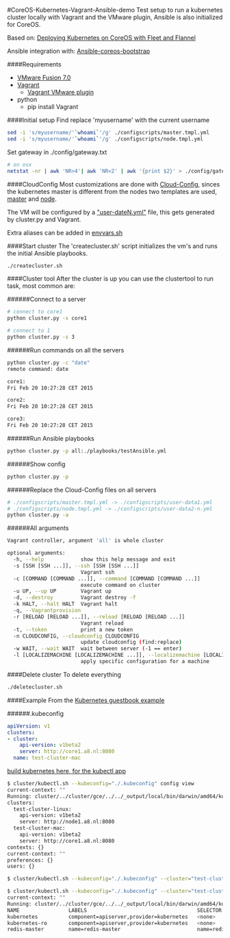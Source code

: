 #CoreOS-Kubernetes-Vagrant-Ansible-demo
Test setup to run a kubernetes cluster locally with Vagrant and the VMware plugin, Ansible is also initialized for CoreOS.

Based on:
[Deploying Kubernetes on CoreOS with Fleet and Flannel](https://github.com/kelseyhightower/kubernetes-fleet-tutorial)

Ansible integration with:
[Ansible-coreos-bootstrap](https://github.com/defunctzombie/ansible-coreos-bootstrap)


####Requirements
* [VMware Fusion 7.0](http://www.vmware.com/products/fusion/fusion-evaluation)
* [Vagrant](https://www.Vagrantup.com)
    * [Vagrant VMware plugin](http://www.vagrantup.com/VMware)
* python
    * pip install Vagrant


####Initial setup
Find replace 'myusername' with the current username
```bash
sed -i 's/myusername/'`whoami`'/g' ./configscripts/master.tmpl.yml
sed -i 's/myusername/'`whoami`'/g' ./configscripts/node.tmpl.yml
```
Set gateway in ./config/gateway.txt
```bash
# on osx
netstat -nr | awk 'NR>4'| awk 'NR<2' | awk '{print $2}' > ./config/gateway.txt
```


####CloudConfig
Most customizations are done with [Cloud-Config](https://coreos.com/docs/cluster-management/setup/cloudinit-cloud-config/), sinces the kubernetes master is different from the nodes two templates are used, [master](./configscripts/master.tmpl.yml) and [node](./configscripts/node.tmpl.yml).

The VM will be configured by a ["user-dateN.yml"](./configscripts/user-data1.yml) file, this gets generated by cluster.py and Vagrant.

Extra aliases can be added in [envvars.sh](./config/envvars.sh)

####Start cluster
The 'createcluster.sh' script initializes the vm's and runs the initial Ansible playbooks.

```bash
./createcluster.sh
```

####Cluster tool
After the cluster is up you can use the clustertool to run task, most common are:

######Connect to a server
```bash
# connect to core1
python cluster.py -s core1

# connect to 1
python cluster.py -s 3
```

######Run commands on all the servers
```bash
python cluster.py -c "date"
remote command: date

core1:
Fri Feb 20 10:27:28 CET 2015

core2:
Fri Feb 20 10:27:28 CET 2015

core3:
Fri Feb 20 10:27:28 CET 2015
```

######Run Ansible playbooks
```bash
python cluster.py -p all:./playbooks/testAnsible.yml
```

######Show config
```bash
python cluster.py -p
```

######Replace the Cloud-Config files on all servers
```bash
# ./configscripts/master.tmpl.yml -> ./configscripts/user-data1.yml
# ./configscripts/node.tmpl.yml -> ./configscripts/user-data2-n.yml
python cluster.py -a
```

######All arguments
```bash
Vagrant controller, argument 'all' is whole cluster

optional arguments:
  -h, --help            show this help message and exit
  -s [SSH [SSH ...]], --ssh [SSH [SSH ...]]
                        Vagrant ssh
  -c [COMMAND [COMMAND ...]], --command [COMMAND [COMMAND ...]]
                        execute command on cluster
  -u UP, --up UP        Vagrant up
  -d, --destroy         Vagrant destroy -f
  -k HALT, --halt HALT  Vagrant halt
  -q, --Vagrantprovision
  -r [RELOAD [RELOAD ...]], --reload [RELOAD [RELOAD ...]]
                        Vagrant reload
  -t, --token           print a new token
  -n CLOUDCONFIG, --cloudconfig CLOUDCONFIG
                        update cloudconfig (find:replace)
  -w WAIT, --wait WAIT  wait between server (-1 == enter)
  -l [LOCALIZEMACHINE [LOCALIZEMACHINE ...]], --localizemachine [LOCALIZEMACHINE [LOCALIZEMACHINE ...]]
                        apply specific configuration for a machine
```

####Delete cluster
To delete everything

```bash
./deletecluster.sh
```

####Example
From the [Kubernetes guestbook example](https://github.com/GoogleCloudPlatform/kubernetes/tree/master/examples/guestbook)

######.kubeconfig
```yaml
apiVersion: v1
clusters:
- cluster:
    api-version: v1beta2
    server: http://core1.a8.nl:8080
  name: test-cluster-mac
```

[build kubernetes here, for the kubectl app](https://github.com/GoogleCloudPlatform/kubernetes/tree/master/build)

```bash
$ cluster/kubectl.sh --kubeconfig="./.kubeconfig" config view
current-context: ""
Running: cluster/../cluster/gce/../../_output/local/bin/darwin/amd64/kubectl --kubeconfig=./.kubeconfig config view
clusters:
  test-cluster-linux:
    api-version: v1beta2
    server: http://node1.a8.nl:8080
  test-cluster-mac:
    api-version: v1beta2
    server: http://core1.a8.nl:8080
contexts: {}
current-context: ""
preferences: {}
users: {}
```
```bash
$ cluster/kubectl.sh --kubeconfig="./.kubeconfig" --cluster="test-cluster-mac" create -f ./guestbook/redis-master-service.yaml 
```
```bash
$ cluster/kubectl.sh --kubeconfig="./.kubeconfig" --cluster="test-cluster-mac" get services
current-context: ""
Running: cluster/../cluster/gce/../../_output/local/bin/darwin/amd64/kubectl --kubeconfig=./.kubeconfig --cluster=test-cluster-mac get services
NAME                LABELS                                    SELECTOR            IP                  PORT
kubernetes          component=apiserver,provider=kubernetes   <none>              10.100.0.2          443
kubernetes-ro       component=apiserver,provider=kubernetes   <none>              10.100.0.1          80
redis-master        name=redis-master                         name=redis-master   10.100.90.132       6379
```
